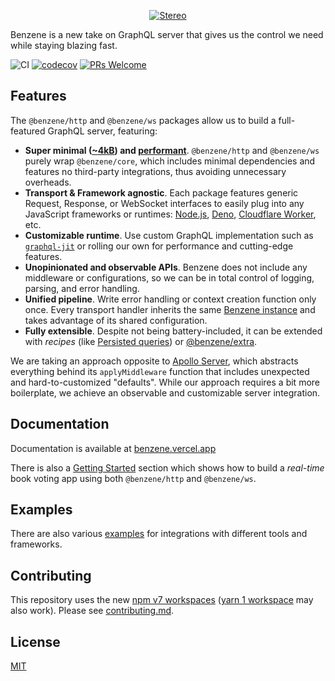 <p align="center">
  <a href="https://benzene.vercel.app/">
    <img alt="Stereo" src="https://benzene.vercel.app/og.png">
  </a>
</p>

Benzene is a new take on GraphQL server that gives us the control we need while staying blazing fast.

![CI](https://github.com/hoangvvo/benzene/workflows/CI/badge.svg)
[![codecov](https://codecov.io/gh/hoangvvo/benzene/branch/main/graph/badge.svg?token=KUCEOC1JT2)](https://codecov.io/gh/hoangvvo/benzene)
[![PRs Welcome](https://badgen.net/badge/PRs/welcome/ff5252)](/CONTRIBUTING.md)

## Features

The `@benzene/http` and `@benzene/ws` packages allow us to build a full-featured GraphQL server, featuring:

- **Super minimal ([~4kB](https://bundlephobia.com/result?p=@benzene/core)) and [performant](/benchmarks)**. `@benzene/http` and `@benzene/ws` purely wrap `@benzene/core`, which includes minimal dependencies and features no third-party integrations, thus avoiding unnecessary overheads.
- **Transport & Framework agnostic**. Each package features generic Request, Response, or WebSocket interfaces to easily plug into any JavaScript frameworks or runtimes: [Node.js](./examples/with-http), [Deno](./examples/deno), [Cloudflare Worker](./examples/cloudflare-workers), etc.
- **Customizable runtime**. Use custom GraphQL implementation such as [`graphql-jit`](https://github.com/zalando-incubator/graphql-jit) or rolling our own for performance and cutting-edge features.
- **Unopinionated and observable APIs**. Benzene does not include any middleware or configurations, so we can be in total control of logging, parsing, and error handling.
- **Unified pipeline**. Write error handling or context creation function only once. Every transport handler inherits the same [Benzene instance](https://benzene.vercel.app/reference/benzene) and takes advantage of its shared configuration.
- **Fully extensible**. Despite not being battery-included, it can be extended with _recipes_ (like [Persisted queries](https://benzene.vercel.app/recipes/persisted-queries)) or [@benzene/extra](https://www.npmjs.com/package/@benzene/extra).

We are taking an approach opposite to [Apollo Server](https://github.com/apollographql/apollo-server), which abstracts everything behind its `applyMiddleware` function that includes unexpected and hard-to-customized "defaults".
While our approach requires a bit more boilerplate, we achieve an observable and customizable server integration.

## Documentation

Documentation is available at [benzene.vercel.app](https://benzene.vercel.app)

There is also a [Getting Started](https://benzene.vercel.app/getting-started) section
which shows how to build a _real-time_ book voting app using both `@benzene/http` and `@benzene/ws`.

## Examples

There are also various [examples](examples) for integrations with different tools and frameworks.

## Contributing

This repository uses the new [npm v7 workspaces](https://docs.npmjs.com/cli/v7/using-npm/workspaces) ([yarn 1 workspace](https://classic.yarnpkg.com/en/docs/workspaces/) may also work). Please see [contributing.md](CONTRIBUTING.md).

## License

[MIT](LICENSE)
